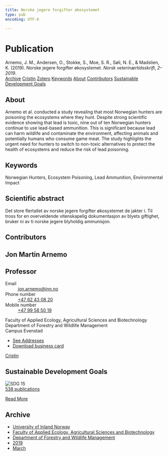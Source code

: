 ```yaml
---
title: Norske jegere forgifter økosystemet
type: pub
encoding: UTF-8

---
```

<h1>Publication</h1>
<article id="csl-bib-container-FMYQST8K" class="csl-bib-container">
  <div class="csl-bib-body"> <div class="csl-entry">Arnemo, J. M., Andersen, O., Stokke, S., Moe, S. R., Søli, N. E., &#38; Madslien, K. (2019). Norske jegere forgifter økosystemet. <i>Norsk veterinærtidsskrift</i>, <i>2–2019</i>.</div> </div>
  <div class="csl-bib-buttons">
    <a href="#taxonomy-article-FMYQST8K" alt="archive" class="csl-bib-button">Archive</a>
    <a href="https://app.cristin.no/results/show.jsf?id=1682890" alt="Cristin" class="csl-bib-button">Cristin</a>
    <a href="http://zotero.org/groups/5881554/items/FMYQST8K" alt="Zotero" class="csl-bib-button">Zotero</a>
    <a href="#keywords-article-FMYQST8K" alt="keywords" class="csl-bib-button">Keywords</a>
    <a href="#about-article-FMYQST8K" alt="about_pub" class="csl-bib-button">About</a>
    <a href="#contributors-article-FMYQST8K" alt="contributors" class="csl-bib-button">Contributors</a>
    <a href="#sdg-article-FMYQST8K" alt="sdg" class="csl-bib-button">Sustainable Development Goals</a>
  </div>
  <div id="csl-bib-meta-container-FMYQST8K"></div>
</article>
<div id="csl-bib-meta-FMYQST8K" class="csl-bib-meta">
  <article id="about-article-FMYQST8K" class="about_pub-article">
    <h1>About</h1>
    Arnemo et al. conducted a study revealing that most Norwegian hunters are poisoning the ecosystems where they hunt. Despite strong scientific evidence showing that lead is toxic, nine out of ten Norwegian hunters continue to use lead-based ammunition. This is significant because lead can harm wildlife and contaminate the environment, affecting animals and potentially humans who consume game meat. The study highlights the urgent need for hunters to switch to non-toxic alternatives to protect the health of ecosystems and reduce the risk of lead poisoning.
  </article>
  <article id="keywords-article-FMYQST8K" class="keywords-article">
    <h1>Keywords</h1>
    Norwegian Hunters, Ecosystem Poisoning, Lead Ammunition, Environmental Impact
  </article>
  <article id="abstract-article-FMYQST8K" class="abstract-article">
    <h1>Scientific abstract</h1>
    Det store flertallet av norske jegere forgifter økosystemet de jakter i. Til tross for en overveldende vitenskapelig 
dokumentasjon av blyets giftighet, bruker ni av ti norske jegere blyholdig ammunisjon.
  </article>
  <article id="contributors-article-FMYQST8K" class="contributors-article">
    <h1>Contributors</h1>
    <div class="personas"> <div class="vrtx-hinn-person-card"> <div class="photo"> <i class="lar la-user-circle missing-person"></i> </div> <div class="info"> <hgroup><h1>Jon Martin Arnemo</h1> <h2>Professor</h2> </hgroup><dl> <dt>Email</dt> <dd> <a href="mailto:jon.arnemo@inn.no">jon.arnemo@inn.no</a> </dd> <dt>Phone number</dt> <dd><a href="tel:+4762430820"> +47 62 43 08 20 </a></dd> <dt>Mobile number</dt> <dd><a href="tel:+4799585019"> +47 99 58 50 19 </a></dd> </dl> <p> Faculty of Applied Ecology, Agricultural Sciences and Biotechnology<br> Department of Forestry and Wildlife Management<br> Campus Evenstad </p> <ul class="vrtx-hinn-links"> <li><a href="https://www.inn.no/english/find-an-employee/jon-arnemo.html#vrtx-hinn-addresses">See Addresses</a></li> <li><a href="https://www.inn.no/english/find-an-employee/jon-arnemo.html?vrtx=vcf">Download business card</a></li> </ul> </div> </div> <a href="https://app.cristin.no/persons/show.jsf?id=328246" alt="Cristin URL" class="personas-cristin">Cristin</a> </div>
  </article>
  <article id="sdg-article-FMYQST8K" class="sdg-article">
    <h1>Sustainable Development Goals</h1>
    <div class="sdg-container"><div id="sdg15" class="sdg">
        <img src="{{< params subfolder >}}images/sdg/sdg15_en.png" class="image" alt="SDG 15">
        <div class="sdg-overlay">
          <a href="{{< params subfolder >}}en/archive/?sdg=15#archive" class="sdg-publication-count"><span>538</span> publications</a>
          <p><a href="https://sdgs.un.org/goals/goal15" class="sdg-read-more">Read More</a></p>
        </div>
      </div></div>
  </article>
  <article id="taxonomy-article-FMYQST8K" class="taxonomy-article">
    <h1>Archive</h1>
    <ul>
      <li><a href="{{< params subfolder >}}en/archive/?key=3DCRN523">University of Inland Norway</a></li>
      <li><a href="{{< params subfolder >}}en/archive/?key=T77LXH6D">Faculty of Applied Ecology, Agricultural Sciences and Biotechnology</a></li>
      <li><a href="{{< params subfolder >}}en/archive/?key=7TRARPE3">Department of Forestry and Wildlife Management</a></li>
      <li><a href="{{< params subfolder >}}en/archive/?key=MXEW8QDW">2019</a></li>
      <li><a href="{{< params subfolder >}}en/archive/?key=EE4CQCKH">March</a></li>
    </ul>
  </article>
</div>

